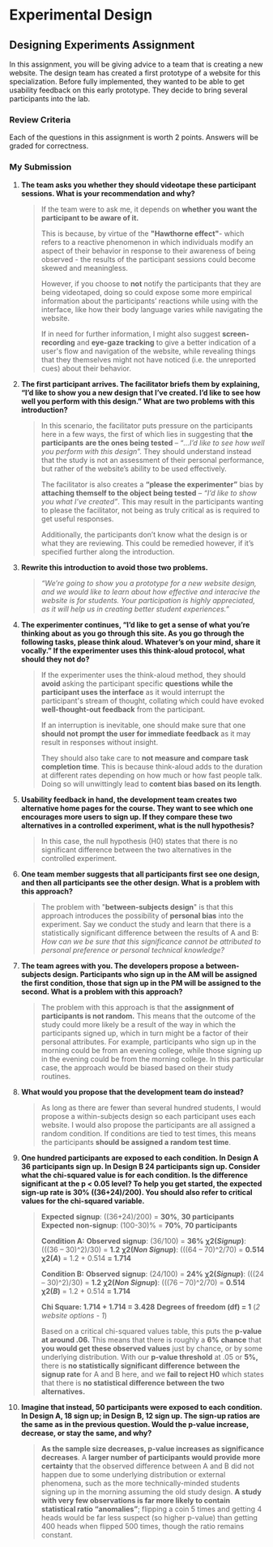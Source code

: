 # Experimental Design

## **Designing Experiments** Assignment

In this assignment, you will be giving advice to a team that is creating a new website. The design team has created a first prototype of a website for this specialization. Before fully implemented, they wanted to be able to get usability feedback on this early prototype. They decide to bring several participants into the lab.

### Review Criteria

Each of the questions in this assignment is worth 2 points. Answers will be graded for correctness.

### My Submission

1. **The team asks you whether they should videotape these participant sessions. What is your recommendation and why?**

   > If the team were to ask me, it depends on **whether you want the participant to be aware of it.** 
   >
   > This is because, by virtue of the **"Hawthorne effect"**- which refers to a reactive phenomenon in which individuals modify an aspect of their behavior in response to their awareness of being observed - the results of the participant sessions could become skewed and meaningless.
   >
   > However, if you choose to **not** notify the participants that they are being videotaped, doing so could expose some more empirical information about the participants’ reactions while using with the interface, like how their body language varies while navigating the website. 
   >
   > If in need for further information, I might also suggest **screen-recording** and **eye-gaze tracking** to give a better indication of a user's flow and navigation of the website, while revealing things that they themselves might not have noticed (i.e. the unreported cues) about their behavior.
   > 

2. **The first participant arrives. The facilitator briefs them by explaining, “I’d like to show you a new design that I’ve created. I’d like to see how well you perform with this design.” What are two problems with this introduction?**

   > In this scenario, the facilitator puts pressure on the participants here in a few ways, the first of which lies in suggesting that **the participants** **are the ones being tested** – “*...I’d like to see how well you perform with this design*”. They should understand instead that the study is not an assessment of their personal performance, but rather of the website’s ability to be used effectively.
   >
   > The facilitator is also creates a **“please the experimenter”** bias by **attaching themself to the object being tested** – *“I’d like to show you what I’ve created”*. This may result in the participants wanting to please the facilitator, not being as truly critical as is required to get useful responses.
   >
   > Additionally, the participants don’t know what the design is or what they are reviewing. This could be remedied however, if it’s specified further along the introduction.
   > 

3. **Rewrite this introduction to avoid those two problems.**

   > *“We’re going to show you a prototype for a new website design, and we would like to learn about how effective  and interacive the website is for students. Your participation is highly appreciated, as it will help us in creating better student experiences.”*
   >

4. **The experimenter continues, “I’d like to get a sense of what you’re thinking about as you go through this site. As you go through the following tasks, please think aloud. Whatever’s on your mind, share it vocally.” If the experimenter uses this think-aloud protocol, what should they not do?**

   > If the experimenter uses the think-aloud method, they should **avoid** asking the participant specific **questions** **while the participant uses the interface** as it would interrupt the participant's stream of thought, collating which could have evoked **well-thought-out feedback** from the participant. 
   >
   > If an interruption is inevitable, one should make sure that one **should not prompt the user for immediate feedback** as it may result in responses without insight.
   >
   > They should also take care to **not measure and compare task completion time**. This is because think-aloud adds to the duration at different rates depending on how much or how fast people talk. Doing so will unwittingly lead to **content bias based on its length**.
   >
   > 

5. **Usability feedback in hand, the development team creates two alternative home pages for the course. They want to see which one encourages more users to sign up. If they compare these two alternatives in a controlled experiment, what is the null hypothesis?**

   > In this case, the null hypothesis (H0) states that there is no significant difference between the two alternatives in the controlled experiment.
   >
   > 

6. **One team member suggests that all participants first see one design, and then all participants see the other design. What is a problem with this approach?**

   > The problem with  "**between-subjects design**" is that this approach introduces the possibility of **personal bias** into the experiment. Say we conduct the study and learn that there is a statistically significant difference between the results of A and B: *How can we be sure that this significance cannot be attributed to personal preference or personal technical knowledge?*
   >
   > 

7. **The team agrees with you. The developers propose a between-subjects design. Participants who sign up in the AM will be assigned the first condition, those that sign up in the PM will be assigned to the second. What is a problem with this approach?**

   > The problem with this approach is that the **assignment of participants is not random.** This means that the outcome of the study could more likely be a result of the way in which the participants signed up, which in turn might be a factor of their personal attributes. For example, participants who sign up in the morning could be from an evening college, while those signing up in the evening could be from the morning college. In this particular case, the approach would be biased based on their study routines.
   >
   > 

8. **What would you propose that the development team do instead?**

   >  As long as there are fewer than several hundred students, I would propose a within-subjects design so each participant uses each website. I would also propose the participants are all assigned a random condition. If conditions are tied to test times, this means the participants **should be assigned a random test time**.
   >
   > 

9. **One hundred participants are exposed to each condition. In Design A 36 participants sign up. In Design B 24 participants sign up. Consider what the chi-squared value is for each condition. Is the difference significant at the p < 0.05 level? To help you get started, the expected sign-up rate is 30% ((36+24)/200). You should also refer to critical values for the chi-squared variable.**

   >  **Expected** **signup**: ((36+24)/200) = **30%**, **30 participants**
   > **Expected** **non-signup**: (100-30)% = **70%**, **70 participants**
   >
   > **Condition A:**
   > **Observed** **signup**: (36/100) = **36%**
   > **χ2(*Signup*)**: (((36 – 30)^2)/30) = **1.2**
   > **χ2(*Non* *Signup*)**: (((64 – 70)^2/70) = **0.514**
   > **χ2(*A*)** = 1.2 + 0.514 **= 1.714**
   >
   > **Condition B:**
   > **Observed** **signup**: (24/100) = **24%**
   > **χ2(*Signup*)**: (((24 – 30)^2)/30) = **1.2**
   > **χ2(*Non* *Signup*)**: (((76 – 70)^2/70) = **0.514**
   > **χ2(*B*)** = 1.2 + 0.514 **= 1.714**
   >
   > **Chi Square: 1.714 + 1.714 = 3.428**
   > **Degrees of freedom (df) = 1** (*2 website options - 1*)
   >
   > Based on a critical chi-squared values table, this puts the **p-value at around .06.** This means that there is roughly a **6%** **chance** that **you would get these observed values** just by chance, or by some underlying distribution. With our **p-value threshold** at .05 or **5%,** there is **no statistically significant difference** **between the signup rate** for A and B here, and we **fail to reject H0** which states that there is **no statistical difference between the two alternatives.**
   > 

10. **Imagine that instead, 50 participants were exposed to each condition. In Design A, 18 sign up; in Design B, 12 sign up. The sign-up ratios are the same as in the previous question. Would the p-value increase, decrease, or stay the same, and why?**

    >  **As the sample size decreases, p-value increases as significance decreases**. A **larger number of participants would provide** **more certainty** that the observed difference between A and B did not happen due to some underlying distribution or external phenomena, such as the more technically-minded students signing up in the morning assuming the old study design. **A study with very few observations is far more likely to contain statistical ratio “anomalies”**; flipping a coin 5 times and getting 4 heads would be far less suspect (so higher p-value) than getting 400 heads when flipped 500 times, though the ratio remains constant.

